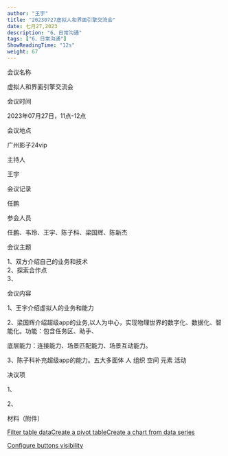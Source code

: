 ```yaml
---
author: "王宇"
title: "20230727虚拟人和界面引擎交流会"
date: 七月27,2023
description: "6、日常沟通"
tags: ["6、日常沟通"]
ShowReadingTime: "12s"
weight: 67
---
```

  

会议名称

虚拟人和界面引擎交流会

会议时间

2023年07月27日，11点-12点

会议地点

广州影子24vip

主持人

王宇

会议记录

任鹏

参会人员

任鹏、韦玲、王宇、陈子科、梁国辉、陈新杰

会议主题

1、双方介绍自己的业务和技术  
2、探索合作点  
3、

会议内容

1、王宇介绍虚拟人的业务和能力

2、梁国辉介绍超级app的业务,以人为中心，实现物理世界的数字化、数据化、智能化。功能：包含任务区、助手、

底层能力：连接能力、场景匹配能力、场景互动能力。

3、陈子科补充超级app的能力。五大多面体 人 组织 空间 元素 活动

  

决议项

1、

2、

材料（附件）

  

[Filter table data](#)[Create a pivot table](#)[Create a chart from data series](#)

[Configure buttons visibility](/users/tfac-settings.action)